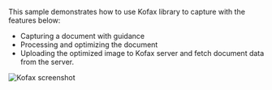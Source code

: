 This sample demonstrates how to use Kofax library to capture with the features below:
- Capturing a document with guidance
- Processing and optimizing the document
- Uploading the optimized image to Kofax server and fetch document data from the server.

![Kofax screenshot](https://raw.githubusercontent.com/faruktoptas/Sample-Projects/master/Kofax/Kofax-ss.PNG)